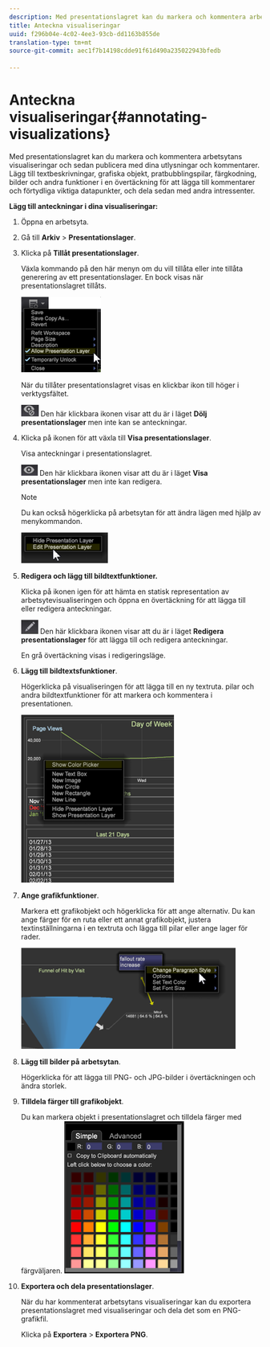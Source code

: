 ```yaml
---
description: Med presentationslagret kan du markera och kommentera arbetsytans visualiseringar och sedan publicera med dina utlysningar och kommentarer. Lägg till textbeskrivningar, grafiska objekt, pratbubblingspilar, färgkodning, bilder och andra funktioner i en övertäckning för att lägga till kommentarer och förtydliga viktiga datapunkter, och dela sedan med andra intressenter.
title: Anteckna visualiseringar
uuid: f296b04e-4c02-4ee3-93cb-dd1163b855de
translation-type: tm+mt
source-git-commit: aec1f7b14198cdde91f61d490a235022943bfedb

---
```



# Anteckna visualiseringar{#annotating-visualizations}

Med presentationslagret kan du markera och kommentera arbetsytans visualiseringar och sedan publicera med dina utlysningar och kommentarer. Lägg till textbeskrivningar, grafiska objekt, pratbubblingspilar, färgkodning, bilder och andra funktioner i en övertäckning för att lägga till kommentarer och förtydliga viktiga datapunkter, och dela sedan med andra intressenter.

**Lägg till anteckningar i dina visualiseringar:**

1. Öppna en arbetsyta.
1. Gå till **Arkiv** > **Presentationslager**.
1. Klicka på **Tillåt presentationslager**.

   Växla kommando på den här menyn om du vill tillåta eller inte tillåta generering av ett presentationslager. En bock visas när presentationslagret tillåts.

   ![](assets/6_4_presentation_layer_select.png)

   När du tillåter presentationslagret visas en klickbar ikon till höger i verktygsfältet.

   ![](assets/dwb_presentation_icon2.png) Den här klickbara ikonen visar att du är i läget **Dölj presentationslager** men inte kan se anteckningar.

1. Klicka på ikonen för att växla till **Visa presentationslager**.

   Visa anteckningar i presentationslagret.

   ![](assets/dwb_presentation_icon3.png) Den här klickbara ikonen visar att du är i läget **Visa presentationslager** men inte kan redigera.

   >[!NOTE]
   >
   >Du kan också högerklicka på arbetsytan för att ändra lägen med hjälp av menykommandon.

   ![](assets/6_4_presentation_layer_right_menu.png)

1. **Redigera och lägg till bildtextfunktioner.**

   Klicka på ikonen igen för att hämta en statisk representation av arbetsytevisualiseringen och öppna en övertäckning för att lägga till eller redigera anteckningar.

   ![](assets/dwb_presentation_icon1.png) Den här klickbara ikonen visar att du är i läget **Redigera presentationslager** för att lägga till och redigera anteckningar.

   En grå övertäckning visas i redigeringsläge.

1. **Lägg till bildtextsfunktioner**.

   Högerklicka på visualiseringen för att lägga till en ny textruta. pilar och andra bildtextfunktioner för att markera och kommentera i presentationen.

   ![](assets/6_4_presentation_layer_add_annotation.png)

1. **Ange grafikfunktioner**.

   Markera ett grafikobjekt och högerklicka för att ange alternativ. Du kan ange färger för en ruta eller ett annat grafikobjekt, justera textinställningarna i en textruta och lägga till pilar eller ange lager för rader.

   ![](assets/6_4_presentation_layer_options.png)

1. **Lägg till bilder på arbetsytan**.

   Högerklicka för att lägga till PNG- och JPG-bilder i övertäckningen och ändra storlek.

1. **Tilldela färger till grafikobjekt**.

   Du kan markera objekt i presentationslagret och tilldela färger med färgväljaren. ![](assets/dwb_presentation_colorpicker.png)

1. **Exportera och dela presentationslager**.

   När du har kommenterat arbetsytans visualiseringar kan du exportera presentationslagret med visualiseringar och dela det som en PNG-grafikfil.

   Klicka på **Exportera** > **Exportera PNG**.
